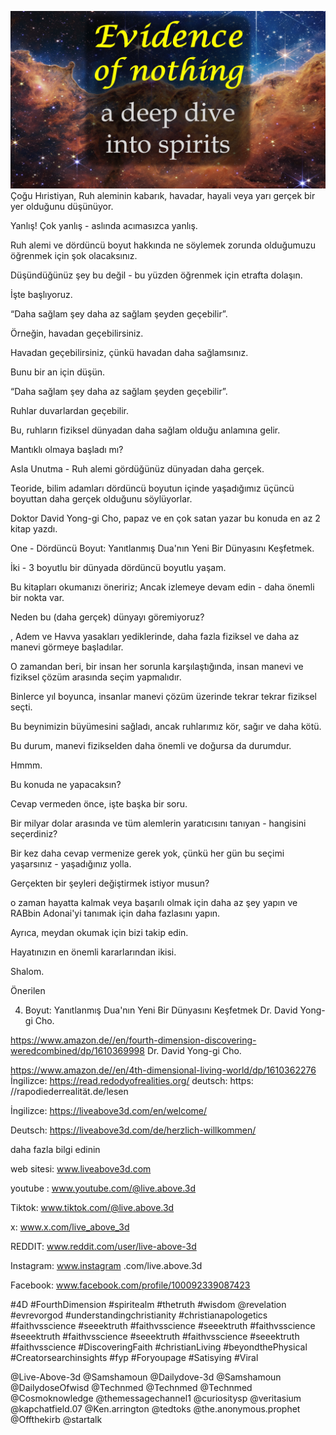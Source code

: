 ![Video cover image](../cover.jpg)
Çoğu Hıristiyan, Ruh aleminin kabarık, havadar, hayali veya yarı gerçek bir yer olduğunu düşünüyor.

Yanlış! Çok yanlış - aslında acımasızca yanlış.

Ruh alemi ve dördüncü boyut hakkında ne söylemek zorunda olduğumuzu öğrenmek için şok olacaksınız.

Düşündüğünüz şey bu değil - bu yüzden öğrenmek için etrafta dolaşın.

İşte başlıyoruz.

“Daha sağlam şey daha az sağlam şeyden geçebilir”.

Örneğin, havadan geçebilirsiniz.

Havadan geçebilirsiniz, çünkü havadan daha sağlamsınız.

Bunu bir an için düşün.

“Daha sağlam şey daha az sağlam şeyden geçebilir”.

Ruhlar duvarlardan geçebilir.

Bu, ruhların fiziksel dünyadan daha sağlam olduğu anlamına gelir.

Mantıklı olmaya başladı mı?

Asla Unutma - Ruh alemi gördüğünüz dünyadan daha gerçek.

Teoride, bilim adamları dördüncü boyutun içinde yaşadığımız üçüncü boyuttan daha gerçek olduğunu söylüyorlar.

Doktor David Yong-gi Cho, papaz ve en çok satan yazar bu konuda en az 2 kitap yazdı.

One - Dördüncü Boyut: Yanıtlanmış Dua'nın Yeni Bir Dünyasını Keşfetmek.

İki - 3 boyutlu bir dünyada dördüncü boyutlu yaşam.

Bu kitapları okumanızı öneririz; Ancak izlemeye devam edin - daha önemli bir nokta var.

Neden bu (daha gerçek) dünyayı göremiyoruz?

, Adem ve Havva yasakları yediklerinde, daha fazla fiziksel ve daha az manevi görmeye başladılar.

O zamandan beri, bir insan her sorunla karşılaştığında, insan manevi ve fiziksel çözüm arasında seçim yapmalıdır.

Binlerce yıl boyunca, insanlar manevi çözüm üzerinde tekrar tekrar fiziksel seçti.

Bu beynimizin büyümesini sağladı, ancak ruhlarımız kör, sağır ve daha kötü.

Bu durum, manevi fizikselden daha önemli ve doğursa da durumdur.

Hmmm.

Bu konuda ne yapacaksın?

Cevap vermeden önce, işte başka bir soru.

Bir milyar dolar arasında ve tüm alemlerin yaratıcısını tanıyan - hangisini seçerdiniz?

Bir kez daha cevap vermenize gerek yok, çünkü her gün bu seçimi yaşarsınız - yaşadığınız yolla.

Gerçekten bir şeyleri değiştirmek istiyor musun?

o zaman hayatta kalmak veya başarılı olmak için daha az şey yapın ve RABbin Adonai'yi tanımak için daha fazlasını yapın.

Ayrıca, meydan okumak için bizi takip edin.

Hayatınızın en önemli kararlarından ikisi.

Shalom.

Önerilen


4. Boyut: Yanıtlanmış Dua'nın Yeni Bir Dünyasını Keşfetmek Dr. David Yong-gi Cho.

https://www.amazon.de//en/fourth-dimension-discovering-weredcombined/dp/1610369998
Dr. David Yong-gi Cho.

https://www.amazon.de//en/4th-dimensional-living-world/dp/1610362276
İngilizce: https://read.redodyofrealities.org/
deutsch: https: //rapodiederrealität.de/lesen

İngilizce: https://liveabove3d.com/en/welcome/

Deutsch: https://liveabove3d.com/de/herzlich-willkommen/

daha fazla bilgi edinin


web sitesi: www.liveabove3d.com

youtube : www.youtube.com/@live.above.3d

Tiktok: www.tiktok.com/@live.above.3d

x: www.x.com/live_above_3d

REDDIT: www.reddit.com/user/live-above-3d

Instagram: www.instagram .com/live.above.3d

Facebook: www.facebook.com/profile/100092339087423

#4D #FourthDimension #spiritealm #thetruth #wisdom @revelation #evrevorgod #understandingchristianity #christianapologetics #faithvsscience #seeektruth #faithvsscience #seeektruth #faithvsscience #seeektruth #faithvsscience #seeektruth #faithvsscience #seeektruth #faithvsscience #DiscoveringFaith #christianLiving #beyondthePhysical #Creatorsearchinsights #fyp #Foryoupage #Satisying #Viral


@Live-Above-3d @Samshamoun @Dailydove-3d @Samshamoun @DailydoseOfwisd @Technmed @Technmed @Technmed @Cosmoknowledge @themessagechannel1 @curiositysp @veritasium @kapchatfield.07 @Ken.arrington @tedtoks @the.anonymous.prophet @Offthekirb @startalk
